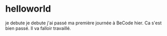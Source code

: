 # helloworld
je debute je debute 
j'ai passé ma première journée à BeCode hier. Ca s'est bien passé.
Il va falloir travaillé.
